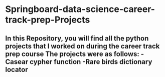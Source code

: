 # Springboard-data-science-career-track-prep-Projects
In this Repository, you will find all the python projects that I worked on during the career track prep course
The projects were as follows:
-Casear cypher function
-Rare birds dictionary locator
-
